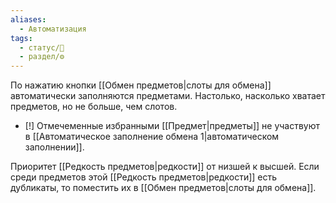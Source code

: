 ```yaml
---
aliases:
  - Автоматизация
tags:
  - статус/🌿
  - раздел/⚙
---
```


По нажатию кнопки [[Обмен предметов|слоты для обмена]] автоматически заполняются предметами. Настолько, насколько хватает предметов, но не больше, чем слотов.

- [!] Отмечеменные избранными [[Предмет|предметы]] не участвуют в [[Автоматическое заполнение обмена 1|автоматическом заполнении]].

Приоритет [[Редкость предметов|редкости]] от низшей к высшей.
Если среди предметов этой [[Редкость предметов|редкости]] есть дубликаты, то поместить их в [[Обмен предметов|слоты для обмена]].